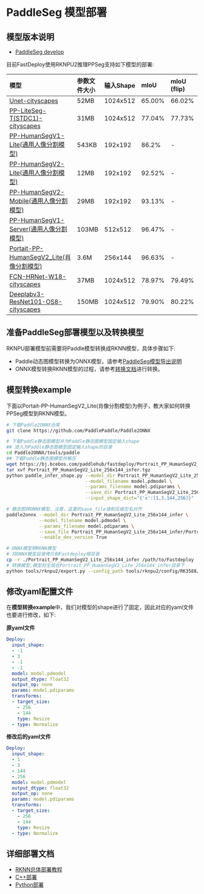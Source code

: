 # PaddleSeg 模型部署

## 模型版本说明

- [PaddleSeg develop](https://github.com/PaddlePaddle/PaddleSeg/tree/develop)

目前FastDeploy使用RKNPU2推理PPSeg支持如下模型的部署:

| 模型                                                                                                                                           | 参数文件大小 | 输入Shape  | mIoU   | mIoU (flip) | mIoU (ms+flip) |
|:---------------------------------------------------------------------------------------------------------------------------------------------|:-------|:---------|:-------|:------------|:---------------|
| [Unet-cityscapes](https://bj.bcebos.com/paddlehub/fastdeploy/Unet_cityscapes_without_argmax_infer.tgz)                                       | 52MB   | 1024x512 | 65.00% | 66.02%      | 66.89%         |
| [PP-LiteSeg-T(STDC1)-cityscapes](https://bj.bcebos.com/paddlehub/fastdeploy/PP_LiteSeg_T_STDC1_cityscapes_without_argmax_infer.tgz)          | 31MB   | 1024x512 | 77.04% | 77.73%      | 77.46%         |
| [PP-HumanSegV1-Lite(通用人像分割模型)](https://bj.bcebos.com/paddlehub/fastdeploy/PP_HumanSegV1_Lite_infer.tgz)                                      | 543KB  | 192x192  | 86.2%  | -           | -              |
| [PP-HumanSegV2-Lite(通用人像分割模型)](https://bj.bcebos.com/paddle2onnx/libs/PP_HumanSegV2_Lite_192x192_infer.tgz)                                  | 12MB   | 192x192  | 92.52% | -           | -              |
| [PP-HumanSegV2-Mobile(通用人像分割模型)](https://bj.bcebos.com/paddlehub/fastdeploy/PP_HumanSegV2_Mobile_192x192_infer.tgz)                          | 29MB   | 192x192  | 93.13% | -           | -              |
| [PP-HumanSegV1-Server(通用人像分割模型)](https://bj.bcebos.com/paddlehub/fastdeploy/PP_HumanSegV1_Server_infer.tgz)                                  | 103MB  | 512x512  | 96.47% | -           | -              |
| [Portait-PP-HumanSegV2_Lite(肖像分割模型)](https://bj.bcebos.com/paddlehub/fastdeploy/Portrait_PP_HumanSegV2_Lite_256x144_infer.tgz)               | 3.6M   | 256x144  | 96.63% | -           | -              |
| [FCN-HRNet-W18-cityscapes](https://bj.bcebos.com/paddlehub/fastdeploy/FCN_HRNet_W18_cityscapes_without_argmax_infer.tgz)                     | 37MB   | 1024x512 | 78.97% | 79.49%      | 79.74%         |
| [Deeplabv3-ResNet101-OS8-cityscapes](https://bj.bcebos.com/paddlehub/fastdeploy/Deeplabv3_ResNet101_OS8_cityscapes_without_argmax_infer.tgz) | 150MB  | 1024x512 | 79.90% | 80.22%      | 80.47%         |

## 准备PaddleSeg部署模型以及转换模型
RKNPU部署模型前需要将Paddle模型转换成RKNN模型，具体步骤如下:
* Paddle动态图模型转换为ONNX模型，请参考[PaddleSeg模型导出说明](https://github.com/PaddlePaddle/PaddleSeg/tree/release/2.6/contrib/PP-HumanSeg)
* ONNX模型转换RKNN模型的过程，请参考[转换文档](../../../../../docs/cn/faq/rknpu2/export.md)进行转换。

## 模型转换example

下面以Portait-PP-HumanSegV2_Lite(肖像分割模型)为例子，教大家如何转换PPSeg模型到RKNN模型。
```bash
# 下载Paddle2ONNX仓库
git clone https://github.com/PaddlePaddle/Paddle2ONNX

# 下载Paddle静态图模型并为Paddle静态图模型固定输入shape
## 进入为Paddle静态图模型固定输入shape的目录
cd Paddle2ONNX/tools/paddle
## 下载Paddle静态图模型并解压
wget https://bj.bcebos.com/paddlehub/fastdeploy/Portrait_PP_HumanSegV2_Lite_256x144_infer.tgz
tar xvf Portrait_PP_HumanSegV2_Lite_256x144_infer.tgz
python paddle_infer_shape.py --model_dir Portrait_PP_HumanSegV2_Lite_256x144_infer/ \
                             --model_filename model.pdmodel \
                             --params_filename model.pdiparams \
                             --save_dir Portrait_PP_HumanSegV2_Lite_256x144_infer \
                             --input_shape_dict="{'x':[1,3,144,256]}"

# 静态图转ONNX模型，注意，这里的save_file请和压缩包名对齐
paddle2onnx --model_dir Portrait_PP_HumanSegV2_Lite_256x144_infer \
            --model_filename model.pdmodel \
            --params_filename model.pdiparams \
            --save_file Portrait_PP_HumanSegV2_Lite_256x144_infer/Portrait_PP_HumanSegV2_Lite_256x144_infer.onnx \
            --enable_dev_version True

# ONNX模型转RKNN模型
# 将ONNX模型目录拷贝到Fastdeploy根目录
cp -r ./Portrait_PP_HumanSegV2_Lite_256x144_infer /path/to/Fastdeploy
# 转换模型,模型将生成在Portrait_PP_HumanSegV2_Lite_256x144_infer目录下
python tools/rknpu2/export.py --config_path tools/rknpu2/config/RK3588/Portrait_PP_HumanSegV2_Lite_256x144_infer.yaml
```

## 修改yaml配置文件

在**模型转换example**中，我们对模型的shape进行了固定，因此对应的yaml文件也要进行修改，如下:

**原yaml文件**
```yaml
Deploy:
  input_shape:
  - -1
  - 3
  - -1
  - -1
  model: model.pdmodel
  output_dtype: float32
  output_op: none
  params: model.pdiparams
  transforms:
  - target_size:
    - 256
    - 144
    type: Resize
  - type: Normalize
```

**修改后的yaml文件**
```yaml
Deploy:
  input_shape:
  - 1
  - 3
  - 144
  - 256
  model: model.pdmodel
  output_dtype: float32
  output_op: none
  params: model.pdiparams
  transforms:
  - target_size:
    - 256
    - 144
    type: Resize
  - type: Normalize
```

## 详细部署文档
- [RKNN总体部署教程](../../../../../docs/cn/faq/rknpu2/rknpu2.md)
- [C++部署](cpp)
- [Python部署](python)
